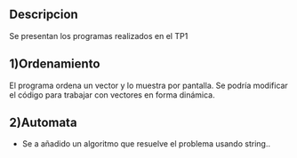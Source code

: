 ﻿Descripcion
-----------

Se presentan los programas realizados en el TP1

1)Ordenamiento
------------

El programa ordena un vector y lo muestra por pantalla.
Se podría modificar el código para trabajar con vectores en forma 
dinámica.

2)Automata
-----------

- Se a añadido un algoritmo que resuelve el problema usando string..